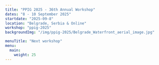 ```yaml
---
title: "PPIG 2025 - 36th Annual Workshop"
dates: "8 - 10 September 2025"
startdate: "2025-09-8"
location: "Belgrade, Serbia & Online"
workshop: "ppig-2025"
backgroundImg: "/img/ppig-2025/Belgrade_Waterfront_aerial_image.jpg"

menuTitle: "Next workshop"
menu:
  main:
    weight: 25
---
```

